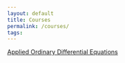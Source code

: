 ```yaml
---
layout: default
title: Courses
permalink: /courses/
tags: 
---
```


[Applied Ordinary Differential Equations](http://dx.doi.org/10.1016/j.aim.2017.03.005)
